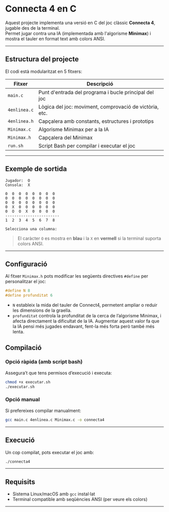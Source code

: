# Connecta 4 en C 

Aquest projecte implementa una versió en C del joc clàssic **Connecta 4**, jugable des de la terminal.  
Permet jugar contra una IA (implementada amb l'algorisme **Minimax**) i mostra el tauler en format text amb colors ANSI.

---

## Estructura del projecte

El codi està modularitzat en 5 fitxers:

| Fitxer           | Descripció                                                  |
|------------------|--------------------------------------------------------------|
| `main.c`         | Punt d'entrada del programa i bucle principal del joc        |
| `4enlinea.c`     | Lògica del joc: moviment, comprovació de victòria, etc.      |
| `4enlinea.h`     | Capçalera amb constants, estructures i prototips             |
| `Minimax.c`      | Algorisme Minimax per a la IA                                |
| `Minimax.h`      | Capçalera del Minimax                                        |
| `run.sh`         | Script Bash per compilar i executar el joc                   |

---

## Exemple de sortida

```
Jugador:  O
Consola:  X

0  0  0  0  0  0  0  0
0  0  0  0  0  0  0  0
0  0  0  0  0  0  0  0
0  X  0  0  0  0  0  0
0  O  O  X  0  0  0  0
------------------------
1  2  3  4  5  6  7  8

Selecciona una columna: 
```

>  El caràcter `O` es mostra en **blau** i la `X` en **vermell** si la terminal suporta colors ANSI.

---

## Configuració

Al fitxer `Minimax.h` pots modificar les següents directives `#define` per personalitzar el joc:

```c
#define N 8
#define profunditat 6
```

- `N` estableix la mida del tauler de Connect4, permetent ampliar o reduir les dimensions de la graella.
- `profunditat` controla la profunditat de la cerca de l’algorisme Minimax, i afecta directament la dificultat de la IA. Augmentar aquest valor fa que la IA pensi més jugades endavant, fent-la més forta però també més lenta.
  
##  Compilació

### Opció ràpida (amb script bash)

Assegura’t que tens permisos d’execució i executa:

```bash
chmod +x executar.sh
./executar.sh
```

### Opció manual

Si prefereixes compilar manualment:

```bash
gcc main.c 4enlinea.c Minimax.c -o connecta4
```

---

## Execució

Un cop compilat, pots executar el joc amb:

```bash
./connecta4
```
---

## Requisits

- Sistema Linux/macOS amb `gcc` instal·lat
- Terminal compatible amb seqüències ANSI (per veure els colors)
---
